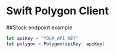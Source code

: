 # Swift Polygon Client

##Stock endpoint example
```swift
let apiKey = "YOUR_API_KEY"
let polygon = Polygon(apiKey: apiKey)
```

